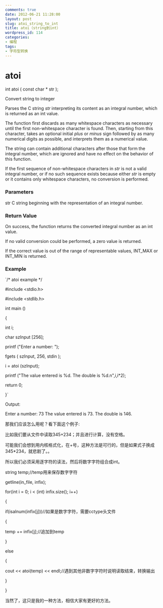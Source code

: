 ```yaml
---
comments: true
date: 2012-06-21 11:28:00
layout: post
slug: atoi_string_to_int
title: atoi（string到int）
wordpress_id: 114
categories:
- 编程
tags:
- 字符型转换
---
```








# atoi




<cstdlib>




int atoi ( const char * str );







Convert string to integer




Parses the C string _str_ interpreting its content as an integral number, which is returned as an int value.  

  

The function first discards as many whitespace characters as necessary until the first non-whitespace character is found. Then, starting from this character, takes an optional initial
_plus_ or _minus_ sign followed by as many numerical digits as possible, and interprets them as a numerical value.  

  

The string can contain additional characters after those that form the integral number, which are ignored and have no effect on the behavior of this function.  

  

If the first sequence of non-whitespace characters in _str_ is not a valid integral number, or if no such sequence exists because either
_str_ is empty or it contains only whitespace characters, no conversion is performed.  






### Parameters




str
    C string beginning with the representation of an integral number.






### Return Value




On success, the function returns the converted integral number as an int value.  

If no valid conversion could be performed, a zero value is returned.  

If the correct value is out of the range of representable values, INT_MAX or INT_MIN is returned.  






### Example


`/* atoi example */   

#include <stdio.h>   

#include <stdlib.h>   

int main ()  

{   

int i;   

char szInput [256];  

printf ("Enter a number: ");   

fgets ( szInput, 256, stdin );  

i = atoi (szInput);   

printf ("The value entered is %d. The double is %d.n",i,i*2);   

return 0;   

}`


Output:


Enter a number: 73 The value entered is 73. The double is 146.  

  

那我们应该怎么用呢？看下面这个例子:  

比如我们要从文件中读取345+234；并且进行计算，没有空格。  

可能我们会想到用内核格式化，在+号，这种方法是可行的，但是如果式子换成345*234，就悲剧了。。  

所以我们必须采用逐字符的读法，然后将数字字符组合成int。  

string temp;//temp用来保存数字字符   

getline(in_file, infix);  

for(int i = 0; i < (int) infix.size(); i++)  

{  

if(isalnum(infix[j]))//如果是数字字符，需要cctype头文件   

{  

temp += infix[j];//追加到temp   

}  

else  

{  

cout << atoi(temp) << endl;//遇到其他非数字字符时说明读取结束，转换输出
  

}  

}  

当然了，这只是我的一种方法，相信大家有更好的方法。


  


